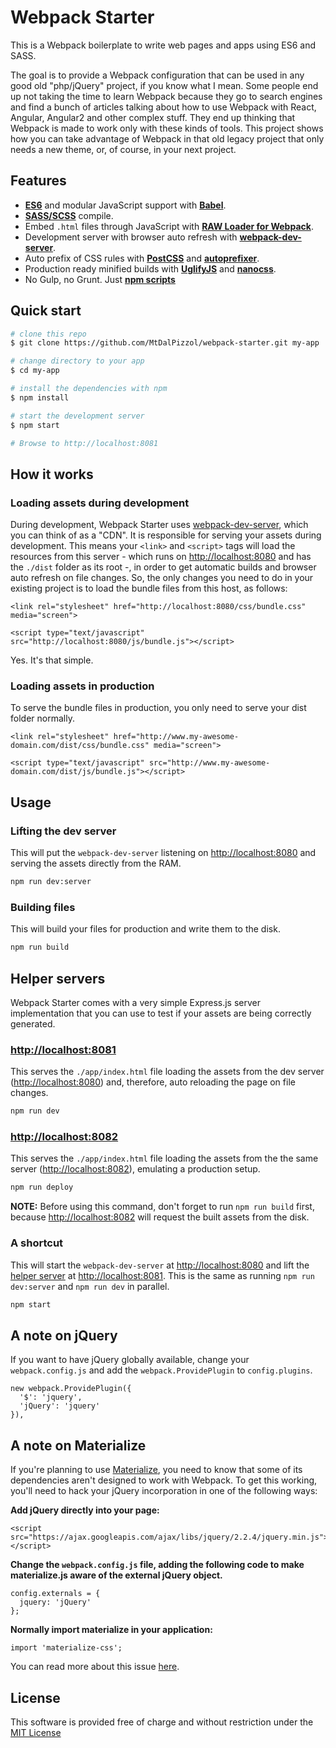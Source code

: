 # Webpack Starter

This is a Webpack boilerplate to write web pages and apps using ES6 and SASS.

The goal is to provide a Webpack configuration that can be used in any good old "php/jQuery" project, if you know what I mean. Some people end up not taking the time to learn Webpack because they go to search engines and find a bunch of articles talking about how to use Webpack with React, Angular, Angular2 and other complex stuff. They end up thinking that Webpack is made to work only with these kinds of tools. This project shows how you can take advantage of Webpack in that old legacy project that only needs a new theme, or, of course, in your next project.

## Features

* **[ES6](http://www.ecma-international.org/ecma-262/6.0/)** and modular JavaScript support with **[Babel](https://babeljs.io/)**.
* **[SASS/SCSS](http://sass-lang.com/documentation/file.SCSS_FOR_SASS_USERS.html)** compile.
* Embed `.html` files through JavaScript with **[RAW Loader for Webpack](https://github.com/webpack/raw-loader)**.
* Development server with browser auto refresh with **[webpack-dev-server](https://webpack.github.io/docs/webpack-dev-server.html)**.
* Auto prefix of CSS rules with **[PostCSS](https://github.com/postcss/postcss)** and **[autoprefixer](https://github.com/postcss/autoprefixer)**.
* Production ready minified builds with **[UglifyJS](https://github.com/mishoo/UglifyJS)** and **[nanocss](http://cssnano.co/)**.
* No Gulp, no Grunt. Just **[npm scripts](https://docs.npmjs.com/misc/scripts)**

## Quick start

```bash
# clone this repo
$ git clone https://github.com/MtDalPizzol/webpack-starter.git my-app

# change directory to your app
$ cd my-app

# install the dependencies with npm
$ npm install

# start the development server
$ npm start

# Browse to http://localhost:8081
```

## How it works

### Loading assets during development
During development, Webpack Starter uses [webpack-dev-server](https://webpack.github.io/docs/webpack-dev-server.html), which you can think of as a "CDN". It is responsible for serving your assets during development. This means your `<link>` and `<script>` tags will load the resources from this server - which runs on [http://localhost:8080](http://localhost:8080) and has the `./dist` folder as its root -, in order to get automatic builds and browser auto refresh on file changes. So, the only changes you need to do in your existing project is to load the bundle files from this host, as follows:

    <link rel="stylesheet" href="http://localhost:8080/css/bundle.css" media="screen">

    <script type="text/javascript" src="http://localhost:8080/js/bundle.js"></script>

Yes. It's that simple.

### Loading assets in production

To serve the bundle files in production, you only need to serve your dist folder normally.

    <link rel="stylesheet" href="http://www.my-awesome-domain.com/dist/css/bundle.css" media="screen">

    <script type="text/javascript" src="http://www.my-awesome-domain.com/dist/js/bundle.js"></script>

## Usage

### Lifting the dev server
This will put the `webpack-dev-server` listening on [http://localhost:8080](http://localhost:8080) and serving the assets directly from the RAM.
```bash
npm run dev:server
```

### Building files
This will build your files for production and write them to the disk.
```bash
npm run build
```

## Helper servers
Webpack Starter comes with a very simple Express.js server implementation that you can use to test if your assets are being correctly generated.

### [http://localhost:8081](http://localhost:8081)
This serves the `./app/index.html` file loading the assets from the dev server ([http://localhost:8080](http://localhost:8080)) and, therefore, auto reloading the page on file changes.
```bash
npm run dev
```

### [http://localhost:8082](http://localhost:8082)
This serves the `./app/index.html` file loading the assets from the the same server ([http://localhost:8082](http://localhost:8082)), emulating a production setup.
```bash
npm run deploy
```

**NOTE:** Before using this command, don't forget to run `npm run build` first, because [http://localhost:8082](http://localhost:8082) will request the built assets from the disk.

### A shortcut
This will start the `webpack-dev-server` at [http://localhost:8080](http://localhost:8080) and lift the [helper server](#helper-servers) at [http://localhost:8081](http://localhost:8081). This is the same as running `npm run dev:server` and `npm run dev` in parallel.
```bash
npm start
```

## A note on jQuery

If you want to have jQuery globally available, change your `webpack.config.js` and add the `webpack.ProvidePlugin` to `config.plugins`.

```
new webpack.ProvidePlugin({
  '$': 'jquery',
  'jQuery': 'jquery'
}),
```

## A note on Materialize

If you're planning to use [Materialize](http://materializecss.com/), you need to know that some of its dependencies aren't designed to work with Webpack. To get this working, you'll need to hack your jQuery incorporation in one of the following ways:

**Add jQuery directly into your page:**

    <script src="https://ajax.googleapis.com/ajax/libs/jquery/2.2.4/jquery.min.js"></script>

**Change the `webpack.config.js` file, adding the following code to make materialize.js aware of the external jQuery object.**

```
config.externals = {
  jquery: 'jQuery'
};
```

**Normally import materialize in your application:**

```
import 'materialize-css';
```

You can read more about this issue [here](https://github.com/InfomediaLtd/angular2-materialize/issues/20#issuecomment-253523617).

## License

This software is provided free of charge and without restriction under the [MIT License](/LICENSE)
